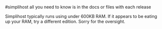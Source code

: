 #simplihost
all you need to know is in the docs or files with each release

Simplihost typically runs using under 600KB RAM. If it appears to be eating up your RAM, try a different edition. Sorry for the oversight.
